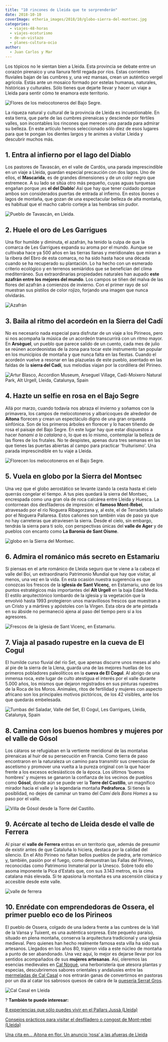 ```yaml
---
title: "10 rincones de Lleida que te sorprenderán"
date: 2018-10-10
coverImage: etheria_images/2018/10/globo-sierra-del-montsec.jpg
categories: 
  - viajes-48-horas
  - viajes-ecoturismo
  - de-un-vistazo
  - planes-cultura-ocio
author: 
  - Juan Carlos y Mar
---
```


Los tópicos no le sientan bien a Lleida. Esta provincia se debate entre un corazón 
pirenaico y una llanura fértil regada por ríos. Estas corrientes fluviales bajan de las 
cumbres y, una vez mansas, crean un auténtico vergel agrícola. Estás ante un mosaico 
formado por estelas humanas, naturales, históricas y culturales. Sólo tienes que dejarte 
llevar y hacer un viaje a Lleida para sentir cómo te enamora este territorio. 

![Flores de los melocotoneros del Bajo Segre.](etheria_images/2019/03/Fruiturismo-lleida.jpg "Flores de los melocotoneros del Bajo Segre.")

La riqueza natural y cultural de la provincia de Lleida es incuestionable. En esta 
tierra, que parte de las cumbres pirenaicas y desciende por fértiles valles, son 
incontables los rincones que merecen una parada para admirar su belleza. En este 
artículo hemos seleccionado sólo diez de esos lugares para que te pongan los dientes 
largos y te animes a visitar Lleida y descubrir muchos más. 

## 1\. Entra al infierno por el lago del Diablo

Los pastores de Tavascán, en el valle de Cardós, una parada imprescindible en un viaje a 
Lleida, guardan especial precaución con dos lagos. Uno de ellos, el **Mascarida**, es de 
grandes dimensiones y de un color negro que estremece. A su lado se sitúa otro más 
pequeño, cuyas aguas turquesas engañan porque ¡es **el del Diablo**! Así que hay que 
tener cuidado porque ambos son considerados puertas de entrada al infierno. En estos 
ibones o lagos de montaña, que gozan de una espectacular belleza de alta montaña, es 
habitual que el macho cabrío corteje a las hembras sin pudor. 

![Pueblo de Tavascán, en Lleida.](etheria_images/2018/10/051-LLEIDA-772x1024.jpg "Pueblo de Tavascán, en Lleida.")

## 2\. Huele el oro de Les Garrigues

Una flor humilde y diminuta, el azafrán, ha tenido la culpa de que la comarca de Les 
Garrigues expanda su aroma por el mundo. Aunque se cultivaba hace ya 500 años en las 
tierras llanas y meridionales que miran a la ribera del Ebro de esta comarca, no ha sido 
hasta hace una década cuando se ha recuperado su plantación. Lo ha hecho con un esmerado 
criterio ecológico y en terrenos semiáridos que se benefician del clima mediterráneo. 
Sus extraordinarias propiedades naturales han aupado **este azafrán entre los mejores 
del mundo**. Los campos se tiñen del malva de las flores del azafrán a comienzos de 
invierno. Con el primer rayo de sol muestran sus pistilos de color rojizo, forjando una 
imagen que nunca olvidarás. 

![Azafrán](etheria_images/2018/10/azafran-lleida-1024x683.jpg "El azafrán es el oro de estas montañas.")

## 3\. Baila al ritmo del acordeón en la Sierra del Cadí

No es necesario nada especial para disfrutar de un viaje a los Pirineos, pero si nos 
acompaña la música de un acordeón transcurrirá con un ritmo mayor. En **Arsèguel**, un 
pueblo que parece salido de un cuento, cada mes de julio se reúnen acordeonistas de la 
zona para tocar este instrumento tan popular en los municipios de montaña y que nunca 
falta en las fiestas. Cuando el acordeón vuelve a resonar en las plazuelas de este 
pueblo, asentado en las faldas de la **sierra del Cadí**, sus melodías viajan por la 
cordillera del Pirineo. 

![Artur Blasco, Accordion Museum, Arseguel Village, Cadi-Moixero Natural Park, Alt Urgell, Lleida, Catalunya, Spain](etheria_images/2018/10/acordeon-sierra-del-cadi-1024x683.jpg "Museo del Acordeón.")

## 4\. Hazte un selfie en rosa en el Bajo Segre

Allá por marzo, cuando todavía nos abraza el invierno y soñamos con la primavera, los 
campos de melocotoneros y albaricoques de alrededor de **Aitona** florecen y crean un 
espectáculo digno de una gran orquesta sinfónica. Son de los primeros árboles en 
florecer y lo hacen tiñendo de rosa el paisaje del Bajo Segre. En este lugar hay que 
estar dispuestos a hacer _hanami a la catalana_ o, lo que es lo mismo, contemplar la 
belleza de las flores de los frutales. No te despistes, apenas dura tres semanas en las 
que tienes las puertas abiertas al campo para practicar 'fruiturismo'. Una parada 
imprescindible en tu viaje a Lleida. 

![Florecen los melocotoneros en el Bajo Segre.](etheria_images/2018/10/primavera-bajo-segre-lleida-1024x683.jpg "Florecen los melocotoneros en el Bajo Segre.")

## 5\. Vuela en globo por la Sierra del Montsec

Una vez que el globo aerostático se levante izando la cesta hasta el cielo querrás 
congelar el tiempo. A tus pies quedará la sierra del Montsec, encrespada como una gran 
ola de roca calcárea entre Lleida y Huesca. La contornean dos desfiladeros de impresión: 
el **famoso Mont-Rebei**, atravesado por el río Noguera Ribagorzana y, al este, el de 
Terradets tallado por el Noguera Pallaresa. Estos cañones son también vías de paso ya 
que no hay carreteras que atraviesen la sierra. Desde el cielo, sin embargo, tendrás la 
sierra para ti solo, con perspectivas únicas del **valle de Ager** y de pueblos con 
encanto como **La Baronia de Sant Oisme**. 

![globo en la Sierra del Montsec.](etheria_images/2018/10/globo-sierra-del-montsec-1024x683.jpg "Sobrevolando el globo la Sierra del Montsec.")

## 6\. Admira el románico más secreto en Estamariu

Si piensas en el arte románico de Lleida seguro que te viene a la cabeza el valle del 
Boí, un extraordinario Patrimonio Mundial que hay que visitar, al menos, una vez en la 
vida. En esta ocasión nuestra sugerencia es que conozcas los frescos de la **iglesia de 
Sant Vicenç**, en Estamariu, uno de los puntos estratégicos más importantes del **Alt 
Urgell** en la baja Edad Media. El estilo arquitectónico lombardo de la iglesia y la 
vegetación que la envolvió hasta 1993 protegieron unos maravillosos frescos que muestran 
a un Cristo y a mártires y apóstoles con la Virgen. Esta obra de arte pintada en su 
ábside no permaneció ajena al paso del tiempo pero sí a los agresores. 

![Frescos de la iglesia de Sant Vicenç, en Estamariu.](etheria_images/2018/10/romanico-lleida-1024x781.jpg "Frescos de la iglesia de Sant Vicenç, en Estamariu.")

## 7\. Viaja al pasado rupestre en la cueva de El Cogul

El humilde curso fluvial del río Set, que apenas discurre unos meses al año al pie de la 
sierra de la Llena, guarda una de las mejores huellas de los primeros pobladores 
paleolíticos en la **cueva de El Cogul**. Al abrigo de una inmensa roca, este lugar de 
culto atestigua el interés por el valle durante 5.000 años, los mismos que dejaron 
registrados en sus pinturas rupestres de la Roca de los Moros. Animales, ritos de 
fertilidad y mujeres con aspecto africano son los principales motivos pictóricos, de los 
42 visibles, ante los que quedarás embelesada. 

![Tumbas del Saladar, Valle del Set, El Cogul, Les Garrigues, Lleida, Catalunya, Spain](etheria_images/2018/10/cueva-el-cogull-lleida-1024x683.jpg "Tumbas del Saladar, en el Valle del Set (El Cogul, Lleida).")

## 8\. Camina con los buenos hombres y mujeres por el valle de Gósol

Los cátaros se refugiaban en la vertiente meridional de las montañas pirenaicas al huir 
de su persecución en Francia. Como tierra de paso encontraron en la naturaleza un camino 
para transmitir sus creencias de ascetismo y promover una vuelta a la pureza original 
con la que hacer frente a los excesos eclesiásticos de la época. Los últimos 'buenos 
hombres' y mujeres se ganaron la confianza de los vecinos de pueblos como **Gósol**, 
donde aún se puede ver la **Torre del Castillo**, un magnífico mirador hacia el valle y 
la legendaria montaña **Pedraforca**. Si tienes la posiblidad, no dejes de caminar un 
tramo del _Camí dels Bons Homes_ a su paso por el valle. 

![Villa de Gósol desde la Torre del Castillo.](etheria_images/2018/10/valle-gosol-lerida-1024x683.jpg "Villa de Gósol desde la Torre del Castillo.")

## 9\. Acércate al techo de Lleida desde el valle de Ferrera

Al pisar el **valle de Ferrera** entras en un territorio que, además de presumir de 
existir antes de que Cataluña lo hiciera, destaca por la calidad del silencio. En el 
Alto Pirineo no faltan bellos pueblos de piedra, arte románico y, también, pasión por el 
fuego, como demuestran las Fallas del Pirineo, reconocidas como Patrimonio Inmaterial 
por la Unesco. Sobre todo ello asoma imponente la Pica d’Estats que, con sus 3.143 
metros, es la cima catalana más elevada. Si te apasiona la montaña es una ascensión 
clásica y accesible desde este valle. 

![valle de ferrera](etheria_images/2018/10/valle-ferrera-lleida-1024x771.jpg "Valle de Ferrera (Lleida).")

## 10\. Enrédate con emprendedoras de Ossera, el primer pueblo eco de los Pirineos

El pueblo de Ossera, colgado de una ladera frente a las cumbres de la Vall de la Vansa y 
Tuixent, es una auténtica sorpresa. Este pequeño paraíso, situado en plena montaña, 
conserva la arquitectura tradicional y una iglesia medieval. Pero quienes han hecho 
realmente famosa esta villa ha sido sus artesanos. Llegados en los años 80, trajeron 
vida a este núcleo de montaña a punto de ser abandonado. Una vez aquí, lo mejor es 
dejarse llevar por los sentidos acompañados de sus **mujeres artesanas**. Así, oleremos 
las esencias medievales en [Cal Nogué](https://www.herbesossera.com/), una herboristería 
que atesora plantas y especias, descubriremos sabores orientales y andalusíes entre las [mermeladas 
de Cal Casal](http://www.melmeladesossera.com) o nos entrarán ganas de convertirnos en 
pastoras por un día al catar los sabrosos quesos de cabra de la [quesería Serrat 
Gros](http://www.formatgeriaserratgros.com/). 

![Cal Casal en Lleida](etheria_images/2018/10/cal-casal-lleida-1024x668.jpg "Las mermeladas de Cal Casal son una irresistible tentación (Ossera).")

? **También te puede interesar:** 

[8 experiencias que sólo puedes vivir en el Pallars Jussà 
(Lleida)](https://etheriamagazine.com/2021/06/09/8-experiencias-en-el-pallars-jussa-excursiones-en-lleida/) 

[Consejos prácticos para visitar el desfiladero o congost de Mont-rebei 
(Lleida)](https://etheriamagazine.com/2020/05/13/consejos-practicos-para-visitar-el-desfiladero-de-mont-rebei-lleida/) 

[Una cita en… Aitona en flor. Un anuncio ‘rosa’ a las afueras de 
Lleida](https://etheriamagazine.com/2019/03/11/viaje-floracion-melocotoneros-aitona-lleida/)
